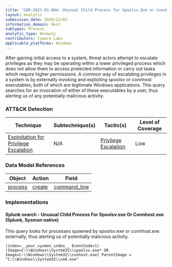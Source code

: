 ```yaml
---
title: "CAR-2021-01-004: Unusual Child Process for Spoolsv.Exe or Connhost.Exe"
layout: analytic
submission_date: 2020/12/03
information_domain: Host
subtypes: Process
analytic_type: Anomaly
contributors: Cyware Labs
applicable_platforms: Windows
---
```


After gaining initial access to a system, threat actors attempt to escalate privileges as they may be operating within a lower privileged process which does not allow them to access protected information or carry out tasks which require higher permissions. A common way of escalating privileges in a system is by externally invoking and exploiting spoolsv or connhost executables, both of which are legitimate Windows applications. This query searches for an invocation of either of these executables by a user, thus alerting us of any potentially malicious activity.


### ATT&CK Detection

|Technique|Subtechnique(s)|Tactic(s)|Level of Coverage|
|---|---|---|---|
|[Exploitation for Privilege Escalation](https://attack.mitre.org/techniques/T1068/)|N/A|[Privilege Escalation](https://attack.mitre.org/tactics/TA0004/)|Low|

### Data Model References

|Object|Action|Field|
|---|---|---|
|[process](/data_model/process) | [create](/data_model/process#create) | [command_line](/data_model/process#command_line) |


### Implementations

#### Splunk search - Unusual Child Process For Spoolsv.exe Or Connhost.exe (Splunk, Sysmon native)


This query looks for processes spawned by spoolsv.exe or connhost.exe externally, thus alerting us of potentially malicious activity.


```
(index=__your_sysmon_index__ EventCode=1) (Image=C:\\Windows\\System32\\spoolsv.exe* OR Image=C:\\Windows\\System32\\conhost.exe) ParentImage = "C:\\Windows\\System32\\cmd.exe"
```





